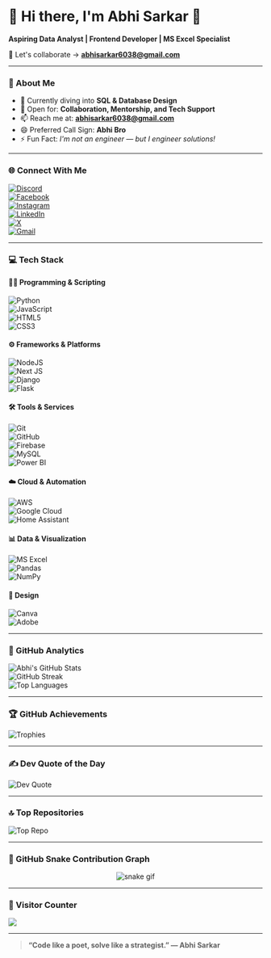 # 💫 Hi there, I'm Abhi Sarkar 👋  
**Aspiring Data Analyst | Frontend Developer | MS Excel Specialist**

📨 Let's collaborate → **[abhisarkar6038@gmail.com](mailto:abhisarkar6038@gmail.com)**

---

### 🚀 About Me
- 🌱 Currently diving into **SQL & Database Design**
- 💬 Open for: **Collaboration, Mentorship, and Tech Support**
- 📫 Reach me at: **abhisarkar6038@gmail.com**
- 😄 Preferred Call Sign: **Abhi Bro**
- ⚡ Fun Fact: *I'm not an engineer — but I engineer solutions!*

---

### 🌐 Connect With Me
[![Discord](https://img.shields.io/badge/Discord-%237289DA.svg?logo=discord&logoColor=white)](https://discord.gg/etVgTr7m)  
[![Facebook](https://img.shields.io/badge/Facebook-%231877F2.svg?logo=facebook&logoColor=white)](https://www.facebook.com/abhi.sarkar.50364592)  
[![Instagram](https://img.shields.io/badge/Instagram-%23E4405F.svg?logo=instagram&logoColor=white)](https://instagram.com/i_am_abhi_sarkar)  
[![LinkedIn](https://img.shields.io/badge/LinkedIn-%230077B5.svg?logo=linkedin&logoColor=white)](https://linkedin.com/in/techwithabhi)  
[![X](https://img.shields.io/badge/X-black.svg?logo=x&logoColor=white)](https://x.com/AbhiSarkar2025)  
[![Gmail](https://img.shields.io/badge/Email-D14836?logo=gmail&logoColor=white)](mailto:abhisarkar6038@gmail.com)

---

### 💻 Tech Stack
#### 🧑‍💻 Programming & Scripting  
![Python](https://img.shields.io/badge/python-3670A0?style=for-the-badge&logo=python&logoColor=ffdd54)  
![JavaScript](https://img.shields.io/badge/javascript-%23323330.svg?style=for-the-badge&logo=javascript&logoColor=F7DF1E)  
![HTML5](https://img.shields.io/badge/html5-%23E34F26.svg?style=for-the-badge&logo=html5&logoColor=white)  
![CSS3](https://img.shields.io/badge/css3-%231572B6.svg?style=for-the-badge&logo=css3&logoColor=white)

#### ⚙️ Frameworks & Platforms  
![NodeJS](https://img.shields.io/badge/node.js-339933?style=for-the-badge&logo=nodedotjs&logoColor=white)  
![Next JS](https://img.shields.io/badge/next-black?style=for-the-badge&logo=next.js&logoColor=white)  
![Django](https://img.shields.io/badge/django-%23092E20.svg?style=for-the-badge&logo=django&logoColor=white)  
![Flask](https://img.shields.io/badge/flask-%23000.svg?style=for-the-badge&logo=flask&logoColor=white)

#### 🛠️ Tools & Services  
![Git](https://img.shields.io/badge/git-%23F05033.svg?style=for-the-badge&logo=git&logoColor=white)  
![GitHub](https://img.shields.io/badge/github-%23121011.svg?style=for-the-badge&logo=github&logoColor=white)  
![Firebase](https://img.shields.io/badge/firebase-%23FFCA28.svg?style=for-the-badge&logo=firebase&logoColor=black)  
![MySQL](https://img.shields.io/badge/mysql-%234479A1.svg?style=for-the-badge&logo=mysql&logoColor=white)  
![Power BI](https://img.shields.io/badge/power_bi-F2C811?style=for-the-badge&logo=powerbi&logoColor=black)

#### ☁️ Cloud & Automation  
![AWS](https://img.shields.io/badge/AWS-%23FF9900.svg?style=for-the-badge&logo=amazonaws&logoColor=white)  
![Google Cloud](https://img.shields.io/badge/GoogleCloud-%234285F4.svg?style=for-the-badge&logo=google-cloud&logoColor=white)  
![Home Assistant](https://img.shields.io/badge/home%20assistant-%2341BDF5.svg?style=for-the-badge&logo=home-assistant&logoColor=white)

#### 📊 Data & Visualization  
![MS Excel](https://img.shields.io/badge/Excel-217346?style=for-the-badge&logo=microsoft-excel&logoColor=white)  
![Pandas](https://img.shields.io/badge/pandas-150458.svg?style=for-the-badge&logo=pandas&logoColor=white)  
![NumPy](https://img.shields.io/badge/numpy-%23013243.svg?style=for-the-badge&logo=numpy&logoColor=white)

#### 🎨 Design  
![Canva](https://img.shields.io/badge/Canva-%2300C4CC.svg?style=for-the-badge&logo=canva&logoColor=white)  
![Adobe](https://img.shields.io/badge/adobe-%23FF0000.svg?style=for-the-badge&logo=adobe&logoColor=white)

---

### 🧩 GitHub Analytics
![Abhi's GitHub Stats](https://github-readme-stats.vercel.app/api?username=Techwithabhi&theme=blue-green&show_icons=true&hide_border=false)  
![GitHub Streak](https://streak-stats.demolab.com/?user=Techwithabhi&theme=blue-green&hide_border=false)  
![Top Languages](https://github-readme-stats.vercel.app/api/top-langs/?username=Techwithabhi&layout=compact&theme=blue-green)

---

### 🏆 GitHub Achievements
![Trophies](https://github-profile-trophy.vercel.app/?username=Techwithabhi&theme=radical&no-frame=false&no-bg=true&margin-w=4)

---

### ✍️ Dev Quote of the Day
![Dev Quote](https://quotes-github-readme.vercel.app/api?type=horizontal&theme=radical)

---

### 🔝 Top Repositories
![Top Repo](https://github-contributor-stats.vercel.app/api?username=Techwithabhi&limit=5&theme=dark&combine_all_yearly_contributions=true)

---

### 🐍 GitHub Snake Contribution Graph
<div align="center">
  <img src="https://github.com/Techwithabhi/Techwithabhi/raw/output/github-contribution-grid-snake.svg" alt="snake gif" />
</div>

---

### 🧭 Visitor Counter  
[![](https://visitcount.itsvg.in/api?id=Techwithabhi&icon=0&color=0)](https://visitcount.itsvg.in)

---

> **“Code like a poet, solve like a strategist.” — Abhi Sarkar**

<!-- Made with ❤️ using GPRM (https://gprm.itsvg.in) -->
